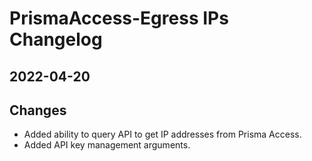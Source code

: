 # PrismaAccess-Egress IPs Changelog
## 2022-04-20
## Changes
* Added ability to query API to get IP addresses from Prisma Access.
* Added API key management arguments.